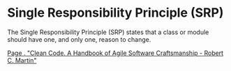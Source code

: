 # Single Responsibility Principle (SRP)

The Single Responsibility Principle (SRP) states that a class or module should have one, and only one, reason to change.

[Page . "Clean Code. A Handbook of Agile Software Craftsmanship - Robert C. Martin"]()